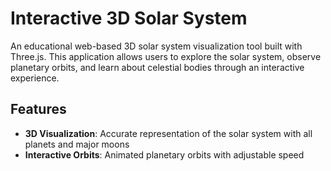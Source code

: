 # Interactive 3D Solar System

An educational web-based 3D solar system visualization tool built with Three.js. This application allows users to explore the solar system, observe planetary orbits, and learn about celestial bodies through an interactive experience.

<!-- Triggering GitHub Actions deployment -->

## Features

- **3D Visualization**: Accurate representation of the solar system with all planets and major moons
- **Interactive Orbits**: Animated planetary orbits with adjustable speed 